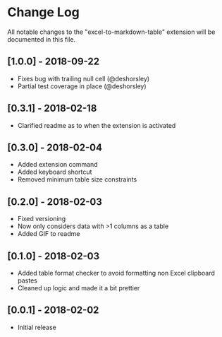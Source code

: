 # Change Log
All notable changes to the "excel-to-markdown-table" extension will be documented in this file.

## [1.0.0] - 2018-09-22
- Fixes bug with trailing null cell (@deshorsley)
- Partial test coverage in place (@deshorsley)

## [0.3.1] - 2018-02-18
- Clarified readme as to when the extension is activated

## [0.3.0] - 2018-02-04
- Added extension command
- Added keyboard shortcut
- Removed minimum table size constraints

## [0.2.0] - 2018-02-03
- Fixed versioning
- Now only considers data with >1 columns as a table
- Added GIF to readme

## [0.1.0] - 2018-02-03
- Added table format checker to avoid formatting non Excel clipboard pastes
- Cleaned up logic and made it a bit prettier

## [0.0.1] - 2018-02-02
- Initial release